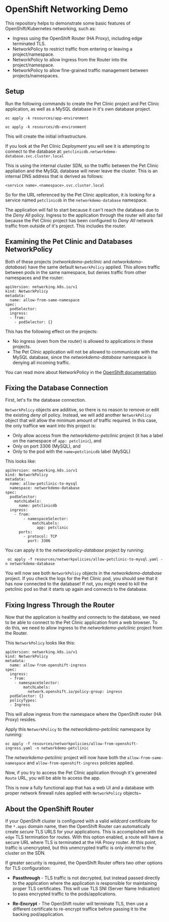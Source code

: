 # OpenShift Networking Demo

This repository helps to demonstrate some basic features of OpenShift/Kubernetes networking, such as:

* Ingress using the OpenShift Router (HA Proxy), including edge terminated TLS.
* NetworkPolicy to restrict traffic from entering or leaving a project/namespace.
* NetworkPolicy to allow Ingress from the Router into the project/namespace.
* NetworkPolicy to allow fine-grained traffic management between projects/namespaces.

## Setup

Run the following commands to create the Pet Clinic project and Pet Clinic application, as well as a MySQL database in it's own database project.

```
oc apply -k resources/app-environment

oc apply -k resources/db-environment
```

This will create the initial infrastructure.  

If you look at the Pet Clinic *Deployment* you will see it is attempting to connect to the database at: `petclinicdb.networkdemo-database.svc.cluster.local` 

This is using the internal cluster SDN, so the traffic between the Pet Clinic appliation and the MySQL database will never leave the cluster.  This is an internal DNS address that is derived as follows:

`<service name>.<namespace>.svc.cluster.local`

So for the URL referenced by the Pet Clinic application, it is looking for a service named `petclinicdb` in the `networkdemo-database` namespace.

The application will fail to start because it can't reach the database due to the *Deny All* policy.  Ingress to the application through the router will also fail because the Pet Clinic project has been configured to *Deny All* network traffic from outside of it's project.  This includes the router.

## Examining the Pet Clinic and Databases NetworkPolicy

Both of these projects (*networkdemo-petclinic* and *networkdemo-database*) have the same default `NetworkPolicy` applied.  This allows traffic between pods in the same namespace, but denies traffic from other namespaces and the router:

```
apiVersion: networking.k8s.io/v1
kind: NetworkPolicy
metadata:
  name: allow-from-same-namespace
spec:
  podSelector:
  ingress:
  - from:
    - podSelector: {}
```

This has the following effect on the projects:

* No ingress (even from the router) is allowed to applications in these projects.
* The Pet Clinic application will not be allowed to communicate with the MySQL database, since the *networkdemo-database* namespace is denying all incoming traffic.

You can read more about NetworkPolicy in the [OpenShift documentation](https://docs.openshift.com/container-platform/4.7/networking/network_policy/about-network-policy.html).

## Fixing the Database Connection

First, let's fix the database connection.

`NetworkPolicy` objects are additive, so there is no reason to remove or edit the existing *deny all* policy.  Instead, we will add another `NetworkPolicy` object that will allow the minimum amount of traffic required.  In this case, the only traffice we want into this project is:
* Only allow access from the *networkdemo-petclinic* project (it has a label on the namespace of `app: petclinic`), and
* Only on port 3306 (MySQL), and
* Only to the pod with the `name=petclinicdb` label (MySQL)

This looks like:

```
apiVersion: networking.k8s.io/v1
kind: NetworkPolicy
metadata:
  name: allow-petclinic-to-mysql
  namespace: networkdemo-database
spec:
  podSelector:
    matchLabels:
      name: petclinicdb
  ingress:
    - from:
        - namespaceSelector:
            matchLabels:
              app: petclinic
      ports:
        - protocol: TCP
          port: 3306
```

You can apply it to the *networkpolicy-database* project by running:

```
 oc apply -f resources/networkpolicies/allow-petclinic-to-mysql.yaml -n networkdemo-database
```

You will now see both `NetworkPolicy` objects in the *networkdemo-database* project.  If you check the logs for the Pet Clinic pod, you should see that it has now connected to the database!  If not, you might need to kill the petclinic pod so that it starts up again and connects to the database.

## Fixing Ingress Through the Router

Now that the application is healthy and connects to the database, we need to be able to connect to the Pet Clinic application from a web browser. To do this, we need to allow ingress to the *networkdemo-petclinic* project from the Router.

This `NetworkPolicy` looks like this:

```
apiVersion: networking.k8s.io/v1
kind: NetworkPolicy
metadata:
  name: allow-from-openshift-ingress
spec:
  ingress:
  - from:
    - namespaceSelector:
        matchLabels:
          network.openshift.io/policy-group: ingress
  podSelector: {}
  policyTypes:
  - Ingress
```

This will allow ingress from the namespace where the OpenShift router (HA Proxy) resides.

Apply this `NetworkPolicy` to the *networkdemo-petclinic* namespace by running:

```
oc apply -f resources/networkpolicies/allow-from-openshift-ingress.yaml -n networkdemo-petclinic
```

The *networkdemo-petclinic* project will now have both the `allow-from-same-namespace` and `allow-from-openshift-ingress` policies applied.

Now, if you try to access the Pet Clinic application through it's generated `Route` URL, you will be able to access the app.

This is now a fully functional app that has a web UI and a database with proper network firewall rules applied with `NetworkPolicy` objects~

## About the OpenShift Router

If your OpenShift cluster is configured with a valid *wildcard* certificate for the `*.apps` domain name, then the OpenShift Router can automatically create *secure* TLS URLS for your applications.  This is accomplished with the `edge` TLS termination for routes.  With this option enabled, a route will have a secure URL where TLS is terminated at the HA Proxy router.  At this point, traffic is unencrypted, but this unencrypted traffic is only *internal* to the cluster on the SDN.

If greater security is required, the OpenShift Router offers two other options for TLS configuration:

* **Passthrough** - TLS traffic is not decrypted, but instead passed directly to the application where the application is responsible for maintaining proper TLS certificates.  This will use TLS SNI (Server Name Indication) to pass encrypted traffic to the pods/applications.

* **Re-Encrypt** - The OpenShift router will terminate TLS, then use a different certificate to re-encrypt traffice before passing it to the backing pod/application.


